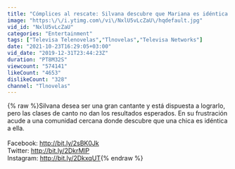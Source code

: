 ```yaml
---
title: "Cómplices al rescate: Silvana descubre que Mariana es idéntica a ella | Escena - C-1 | Tlnovelas"
image: "https:\/\/i.ytimg.com\/vi\/NxlU5vLcZaU\/hqdefault.jpg"
vid_id: "NxlU5vLcZaU"
categories: "Entertainment"
tags: ["Televisa Telenovelas","Tlnovelas","Televisa Networks"]
date: "2021-10-23T16:29:05+03:00"
vid_date: "2019-12-31T23:44:23Z"
duration: "PT8M32S"
viewcount: "574141"
likeCount: "4653"
dislikeCount: "328"
channel: "Tlnovelas"
---
```

{% raw %}Silvana desea ser una gran cantante y está dispuesta a lograrlo, pero las clases de canto no dan los resultados esperados. En su frustración acude a una comunidad cercana donde descubre que una chica es idéntica a ella. <br /><br />Facebook: <a rel="nofollow" target="blank" href="http://bit.ly/2sBK0Jk">http://bit.ly/2sBK0Jk</a><br />Twitter: <a rel="nofollow" target="blank" href="http://bit.ly/2DkrMlP">http://bit.ly/2DkrMlP</a><br />Instagram: <a rel="nofollow" target="blank" href="http://bit.ly/2DkxqUT">http://bit.ly/2DkxqUT</a>{% endraw %}
